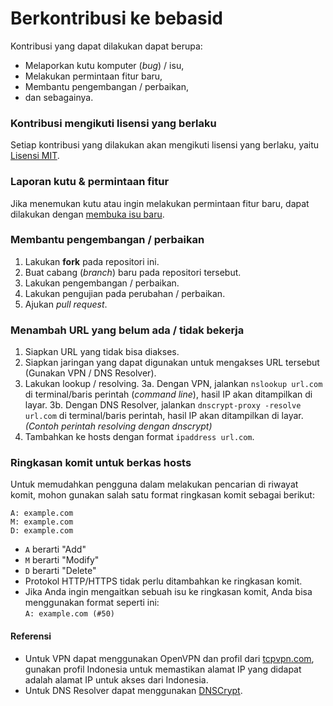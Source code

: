 # Berkontribusi ke bebasid
Kontribusi yang dapat dilakukan dapat berupa:
* Melaporkan kutu komputer (_bug_) / isu,
* Melakukan permintaan fitur baru,
* Membantu pengembangan / perbaikan,
* dan sebagainya.
 
### Kontribusi mengikuti lisensi yang berlaku
Setiap kontribusi yang dilakukan akan mengikuti lisensi yang berlaku, yaitu [Lisensi MIT](https://github.com/bebasid/bebasid/blob/master/LICENSE).

### Laporan kutu & permintaan fitur
Jika menemukan kutu atau ingin melakukan permintaan fitur baru, dapat dilakukan dengan [membuka isu baru](https://github.com/bebasid/bebasid/issues/new/choose).

### Membantu pengembangan / perbaikan
1. Lakukan __fork__ pada repositori ini.
2. Buat cabang (_branch_) baru pada repositori tersebut.
3. Lakukan pengembangan / perbaikan.
4. Lakukan pengujian pada perubahan / perbaikan.
5. Ajukan _pull request_.

### Menambah URL yang belum ada / tidak bekerja
1. Siapkan URL yang tidak bisa diakses.
2. Siapkan jaringan yang dapat digunakan untuk mengakses URL tersebut (Gunakan VPN / DNS Resolver).
3. Lakukan lookup / resolving.
3a. Dengan VPN, jalankan `nslookup url.com` di terminal/baris perintah (_command line_), hasil IP akan ditampilkan di layar.
3b. Dengan DNS Resolver, jalankan `dnscrypt-proxy -resolve url.com`  di terminal/baris perintah, hasil IP akan ditampilkan di layar. *(Contoh perintah resolving dengan dnscrypt)*
4. Tambahkan ke hosts dengan format `ipaddress url.com`.

### Ringkasan komit untuk berkas hosts

Untuk memudahkan pengguna dalam melakukan pencarian di riwayat komit, mohon gunakan salah satu format ringkasan komit sebagai berikut:

```
A: example.com
M: example.com
D: example.com
```
* `A` berarti "Add"
* `M` berarti "Modify"
* `D` berarti "Delete"
* Protokol HTTP/HTTPS tidak perlu ditambahkan ke ringkasan komit.
* Jika Anda ingin mengaitkan sebuah isu ke ringkasan komit, Anda bisa menggunakan format seperti ini:<br>`A: example.com (#50)`

#### Referensi
* Untuk VPN dapat menggunakan OpenVPN dan profil dari [tcpvpn.com](https://tcpvpn.com), gunakan profil Indonesia untuk memastikan alamat IP yang didapat adalah alamat IP untuk akses dari Indonesia.
* Untuk DNS Resolver dapat menggunakan [DNSCrypt](https://www.dnscrypt.org/). 
